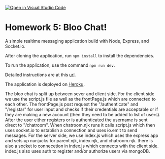 [![Open in Visual Studio Code](https://classroom.github.com/assets/open-in-vscode-c66648af7eb3fe8bc4f294546bfd86ef473780cde1dea487d3c4ff354943c9ae.svg)](https://classroom.github.com/online_ide?assignment_repo_id=7682368&assignment_repo_type=AssignmentRepo)
# Homework 5: Bloo Chat!

A simple realtime messaging application build with Node, Express, and Socket.io.

After cloning the application, run `npm install` to install the dependencies. 

To run the application, use the command `npm run dev`.

Detailed instructions are at this [url](https://cs280spring.github.io/hw/hw5/index.html).

The application is deployed on [Heroku](https://bloo-chat-starter.herokuapp.com/).

The bloo chat is split up between sever and client side.
For the client side we use the script.js file as well as the frontPage.js which are connected to each other. The frontPage.js post request the "/authenticate" and "/registar" for user input and checks if their credentials are acceptable or if they are making a new account (then they need to be added to list of users). After the user either registers or is authenticated the username is sent direct to "/chatroom". When chatroom.njk runs it calls script.js which then uses socket.io to establish a connection and uses io.emit to send messages.
For the server side, we use index.js which uses the express app and sets up nunjucks for parent.njk, index.njk, and chatroom.njk. there is also a socket io connecetion in index.js which connects with the client side. index.js also uses auth to register and/or authorize users via mongoDB.